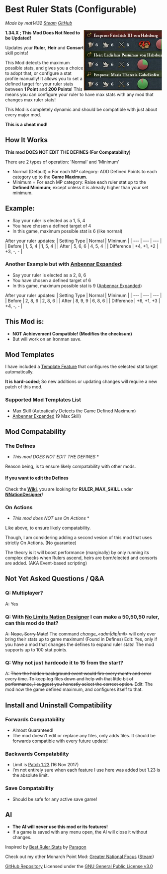 # Best Ruler Stats (Configurable)
*Made by mat1432 [Steam](https://steamcommunity.com/id/mat1432/) [GitHub](https://github.com/mat1432/)*

<img src="/thumbnail.png" style="float:right;" />

**1.34.X ; This Mod Does Not Need to be Updated!**

Updates your **Ruler**, **Heir** and **Consort** skill points!

This Mod detects the maximum possible stats, and gives you a choice to adopt that, or configure a stat profile manually!
It allows you to set a defined target for your ruler stats between **1 Point** and **200 Points**!
This means you can configure your ruler to have max stats with any mod that changes max ruler stats!

This Mod is completely dynamic and should be compatible with just about every major mod.

**This is a cheat mod!**

## How It Works
**This mod DOES NOT EDIT THE DEFINES (For Compatability)**

There are 2 types of operation: 'Normal' and 'Minimum'
- Normal (Default) = For each MP category: ADD Defined Points to each category up to the **Game Maximum**.
- Minimum = For each MP category: Raise each ruler stat up to the **Defined Minimum**; except unless it is already higher than your set minimum.

## Example:
- Say your ruler is elected as a 1, 5, 4
- You have chosen a defined target of 4
- In this game, maximum possible stat is 6 (like normal)

After your ruler updates:
| Setting Type | Normal     | Minimum  |
| ---          | ---        | ---      |
| Before       | 1, 5, 4    | 1, 5, 4  |
| After        | 5, 6, 6    | 4, 5, 4  |
| Difference   | +4, +1, +2 | +3, -, - |

### Another Example but with [Anbennar Expanded](https://steamcommunity.com/sharedfiles/filedetails/?id=2422633137):
- Say your ruler is elected as a 2, 8, 6
- You have chosen a defined target of 6
- In this game, maximum possible stat is 9 ([Anbennar Expanded](https://steamcommunity.com/sharedfiles/filedetails/?id=2422633137))

After your ruler updates:
| Setting Type | Normal     | Minimum  |
| ---          | ---        | ---      |
| Before       | 2, 8, 6    | 2, 8, 6  |
| After        | 8, 9, 9    | 6, 8, 6  |
| Difference   | +6, +1, +3 | +4, -, - |

## This Mod is:
- **NOT Achievement Compatible! (Modifies the checksum)**
- But will work on an Ironman save.

## Mod Templates
I have included a [Template Feature](https://github.com/mat1432/Best-Ruler-Stats-Configurable/blob/main/Mod%20Template%20Codes.md) that configures the selected stat target automatically.

**It is hard-coded**; So new additions or updating changes will require a new patch of this mod.
### Supported Mod Templates List
- Max Skill (Autoatically Detects the Game Defined Maximum)
- [Anbennar Expanded](https://steamcommunity.com/sharedfiles/filedetails/?id=2422633137) (9 Max Skill)

## Mod Compatability
### The Defines
* *This mod DOES NOT EDIT THE DEFINES* *

Reason being, is to ensure likely compatability with other mods.
#### If you want to edit the Defines
Check the [**Wiki**](https://eu4.paradoxwikis.com/Defines), you are looking for **RULER_MAX_SKILL** under [**NNationDesigner**](https://eu4.paradoxwikis.com/Defines#NNationDesigner)!
### On Actions
* *This mod does NOT use On Actions* *

Like above, to ensure likely compatability.

Though, I am considering adding a second vesion of this mod that uses strictly On Actions. (No guarantee)

The theory is it will boost performance (marginally) by only running its complex checks when Rulers ascend, heirs are born/elected and consorts are added. (AKA Event-based scripting)

## Not Yet Asked Questions / Q&A
### Q: Multiplayer?
A: Yes
### Q: With [No Limits Nation Designer](https://steamcommunity.com/sharedfiles/filedetails/?id=1528959434) I can make a 50,50,50 ruler, can this mod do that?
A: ~~Nope, Sorry Mate!~~ The command *change_<adm|dip|mil>* will only ever bring their stats up to game maximum! (Found in Defines)
Edit: Yes, only if you have a mod that changes the defines to expand ruler stats! The mod supports up to 100 stat points.
### Q: Why not just hardcode it to 15 from the start?
A: ~~Then the hidden background event would fire every month and error every time. To keep log files down and help wih that little bit of performance, I suggest you honestly select the correct option.~~
Edit: The mod now the game defined maximum, and configures itself to that.

## Install and Uninstall Compatibility
### Forwards Compatability
- Almost Guaranteed!
- The mod doesn't edit or replace any files, only adds files. It should be forwards compatible with every future update!
### Backwards Compatability
- Limit is [Patch 1.23](https://eu4.paradoxwikis.com/Patch_1.23) (16 Nov 2017)
- I'm not entirely sure when each feature I use here was added but 1.23 is the absolute limit.
### Save Compatability
- Should be safe for any active save game!

## AI
- **The AI will never use this mod or its features!**
- If a game is saved with any menu open, the AI will close it without changes.

Inspired by [Best Ruler Stats](https://steamcommunity.com/sharedfiles/filedetails/?id=625725145) by [Paragon](https://steamcommunity.com/id/paragonnnnnnn)

Check out my other Monarch Point Mod: [Greater National Focus](https://github.com/mat1432/greater_national_focus) ([Steam](https://steamcommunity.com/sharedfiles/filedetails/?id=2905801426))

[GitHub Repository](https://github.com/mat1432/Best-Ruler-Stats-Configurable)
Licensed under the [GNU General Public License v3.0](https://github.com/mat1432/Best-Ruler-Stats-Configurable/blob/main/LICENSE)
